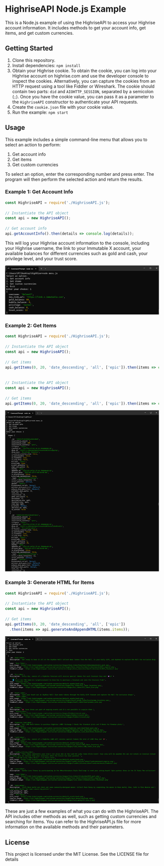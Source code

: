 # HighriseAPI Node.js Example

This is a Node.js example of using the HighriseAPI to access your Highrise account information. It includes methods to get your account info, get items, and get custom currencies. 

## Getting Started

1. Clone this repository.
2. Install dependencies: `npm install`
3. Obtain your Highrise cookie. To obtain the cookie, you can log into your Highrise account on highrise.com and use the developer console to inspect the cookies. Alternatively, you can capture the cookies from an HTTP request using a tool like Fiddler or Wireshark. The cookie should contain two parts: `did` and `AIOHTTP_SESSION`, separated by a semicolon (`;`). Once you have the cookie value, you can pass it as a parameter to the `HighriseAPI` constructor to authenticate your API requests.
4. Create the `cookie.json` file with your cookie value.
5. Run the example: `npm start`

## Usage

This example includes a simple command-line menu that allows you to select an action to perform:

1. Get account info
2. Get items
3. Get custom currencies

To select an option, enter the corresponding number and press enter. The program will then perform the selected action and return the results.

### Example 1: Get Account Info

```js
const HighriseAPI = require('./HighriseAPI.js');

// Instantiate the API object
const api = new HighriseAPI();

// Get account info
api.getAccountInfo().then(details => console.log(details));
```
This will log your Highrise account information to the console, including your Highrise username, the link to your Immutable X account, your available balances for different currencies such as gold and cash, your privilege level, and your trust score. 

![Menu Demo 1](imgs/menuDemo1.png)


### Example 2: Get Items

```js
const HighriseAPI = require('./HighriseAPI.js');

// Instantiate the API object
const api = new HighriseAPI();

// Get items
api.getItems(0, 20, 'date_descending', 'all', ['epic']).then(items => console.log(items));


// Instantiate the API object
const api = new HighriseAPI();

// Get items
api.getItems(0, 20, 'date_descending', 'all', ['epic']).then(items => console.log(items));
```

![Menu Demo 2](imgs/menuDemo2.png)

### Example 3: Generate HTML for Items
```js
const HighriseAPI = require('./HighriseAPI.js');

// Instantiate the API object
const api = new HighriseAPI();

// Get items
api.getItems(0, 20, 'date_descending', 'all', ['epic'])
  .then(items => api.generateAndAppendHTML(items.items));
```

![Menu Demo 3](imgs/menuDemo3.png)

These are just a few examples of what you can do with the HighriseAPI. The API includes other methods as well, such as getting custom currencies and searching for items. You can refer to the HighriseAPI.js file for more information on the available methods and their parameters.

## License
This project is licensed under the MIT License. See the LICENSE file for details
